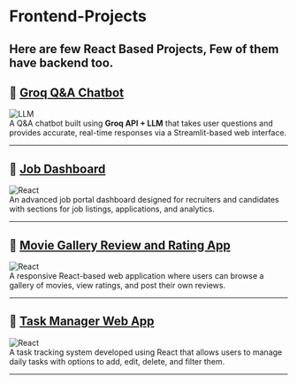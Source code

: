 # Frontend-Projects
Here are few React Based Projects, Few of them have backend too.
---

## 🔹 [**Groq Q&A Chatbot**](./groq-qa-chatbot)  
![LLM](https://img.shields.io/badge/AI-LLM-purple?logo=openai)  
A Q&A chatbot built using **Groq API + LLM** that takes user questions and provides accurate, real-time responses via a Streamlit-based web interface.

---

## 🔹 [**Job Dashboard**](./job-dashboard)  
![React](https://img.shields.io/badge/Frontend-React-lightblue?logo=react)  
An advanced job portal dashboard designed for recruiters and candidates with sections for job listings, applications, and analytics.  

---

## 🔹 [**Movie Gallery Review and Rating App**](./movie-gallery-review-and-rating)  
![React](https://img.shields.io/badge/Frontend-React-blue?logo=react)  
A responsive React-based web application where users can browse a gallery of movies, view ratings, and post their own reviews.  

---

## 🔹 [**Task Manager Web App**](./task-manager-react)  
![React](https://img.shields.io/badge/Frontend-React-green?logo=react)  
A task tracking system developed using React that allows users to manage daily tasks with options to add, edit, delete, and filter them.  

---

